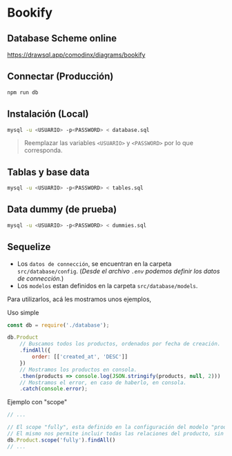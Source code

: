 <div id="top"></div>

# Bookify

## Database Scheme online

https://drawsql.app/comodinx/diagrams/bookify

## Connectar (Producción)

```sh
npm run db
```

## Instalación (Local)

```sh
mysql -u <USUARIO> -p<PASSWORD> < database.sql
```

> Reemplazar las variables `<USUARIO>` y `<PASSWORD>` por lo que corresponda.

## Tablas y base data

```sh
mysql -u <USUARIO> -p<PASSWORD> < tables.sql
```

## Data dummy (de prueba)

```sh
mysql -u <USUARIO> -p<PASSWORD> < dummies.sql
```

## Sequelize

+ Los `datos de connección`, se encuentran en la carpeta `src/database/config`. (_Desde el archivo `.env` podemos definir los datos de connección._)
+ Los `modelos` estan definidos en la carpeta `src/database/models`.

Para utilizarlos, acá les mostramos unos ejemplos,

Uso simple
```js
const db = require('./database');

db.Product
    // Buscamos todos los productos, ordenados por fecha de creación.
    .findAll({
        order: [['created_at', 'DESC']]
    })
    // Mostramos los productos en consola.
    .then(products => console.log(JSON.stringify(products, null, 2)))
    // Mostramos el error, en caso de haberlo, en consola.
    .catch(console.error);
```

Ejemplo con "scope"
```js
// ...

// El scope "fully", esta definido en la configuración del modelo "product".
// El mismo nos permite incluir todas las relaciones del producto, sin necesidad de definirlo explícitamente.
db.Product.scope('fully').findAll()
// ...
```

